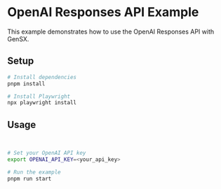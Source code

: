 # OpenAI Responses API Example

This example demonstrates how to use the OpenAI Responses API with GenSX.

## Setup

```bash
# Install dependencies
pnpm install

# Install Playwright
npx playwright install
```

## Usage

```bash


# Set your OpenAI API key
export OPENAI_API_KEY=<your_api_key>

# Run the example
pnpm run start
```
